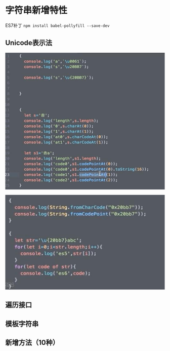 # 字符串新增特性

ES7补丁
`npm install babel-pollyfill --save-dev`

## 

## Unicode表示法

![](/assets/360截图20171113170519951.jpg)

![](/assets/360截图20171113170854013.jpg)

## 

## 

## 遍历接口


## 

## 

## 模板字符串


## 

## 

## 新增方法（10种）



